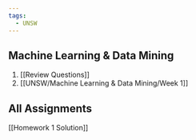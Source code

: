 ```yaml
---
tags:
  - UNSW
---
```

## Machine Learning & Data Mining
1. [[Review Questions]]
2. [[UNSW/Machine Learning & Data Mining/Week 1]]

## All Assignments
[[Homework 1 Solution]]

